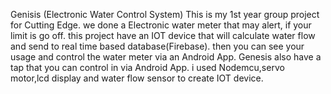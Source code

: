 Genisis (Electronic Water Control System)
This is my 1st year group project for Cutting Edge.
we done a Electronic water meter that may alert, if your limit is go off. 
this project have an IOT device that will calculate water flow and send to real time based database(Firebase).
then you can see your usage and control the water meter via an Android App.
Genesis also have a tap that you can control in via Android App.
i used Nodemcu,servo motor,lcd display and water flow sensor to create IOT device.
